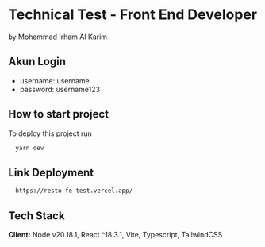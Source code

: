 # Technical Test - Front End Developer

by Mohammad Irham Al Karim

## Akun Login

- username: username
- password: username123

## How to start project

To deploy this project run

```bash
  yarn dev
```

## Link Deployment

```bash
  https://resto-fe-test.vercel.app/
```

## Tech Stack

**Client:** Node v20.18.1, React ^18.3.1, Vite, Typescript, TailwindCSS
